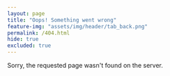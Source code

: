 ```yaml
---
layout: page
title: "Oops! Something went wrong"
feature-img: "assets/img/header/tab_back.png"
permalink: /404.html
hide: true
excluded: true
---
```


Sorry, the requested page wasn't found on the server.

<br>
